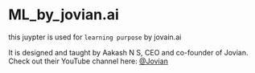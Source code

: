 # ML_by_jovian.ai

this juypter is used for `learning purpose` by jovain.ai

It is designed and taught by Aakash N S, CEO and co-founder of Jovian. Check out their YouTube channel here: [@Jovian](https://www.youtube.com/channel/UCmKaoNn0OvxVAe7f_8sXYNQ)
